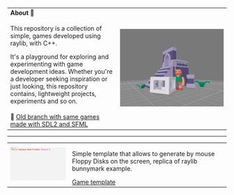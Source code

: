 <table>
  <tbody>
    <tr>
      <td><b>About 👾</b></td>
      <td width="50%" rowspan="4">
        <img alt="Repository Scene" src="Docs/open_game_scene.png" />
      </td>
    </tr>
    <tr>
      <td width="50%">
        <p>
            This repository is a collection of simple, games developed using raylib,
            with C++.
        </p>
        <p>
            It's a playground for exploring and experimenting with game development ideas. 
            Whether you're a developer seeking inspiration or just looking, 
            this repository contains, lightweight projects, experiments and so on.
        </p>
      </td>
    </tr>
    <tr>
        <td>
            <b>🧙</b>
            <a href="https://github.com/LinMAD/OpenGames/tree/old-master">Old branch with same games made with SDL2 and SFML</a>
        </td>
    </tr>
  </tbody>
</table>

---

<table>
    <tr>
        <td>
            <img src="Docs/examples/template_game.gif" alt="template game"/>
        </td>
        <td>
            <p>
                Simple template that allows to generate by mouse Floppy Disks on the screen,
                replica of raylib bunnymark example.
            </p>
            <a href="Games/Template">Game template</a>
        </td>
    </tr>
</table>
